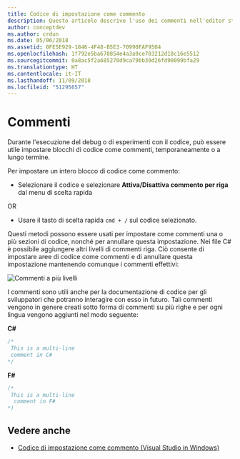 ```yaml
---
title: Codice di impostazione come commento
description: Questo articolo descrive l'uso dei commenti nell'editor standard di Visual Studio per Mac
author: conceptdev
ms.author: crdun
ms.date: 05/06/2018
ms.assetid: 0FE5E929-1846-4F48-B5E3-70990FAF9504
ms.openlocfilehash: 1f792e5ba670854e4a3a9ce703212d18c16e5512
ms.sourcegitcommit: 0a8ac5f2a685270d9ca79bb39d26fd90099bfa29
ms.translationtype: HT
ms.contentlocale: it-IT
ms.lasthandoff: 11/09/2018
ms.locfileid: "51295657"
---
```

# <a name="comments"></a>Commenti

Durante l'esecuzione del debug o di esperimenti con il codice, può essere utile impostare blocchi di codice come commenti, temporaneamente o a lungo termine.

Per impostare un intero blocco di codice come commento:

* Selezionare il codice e selezionare **Attiva/Disattiva commento per riga** dal menu di scelta rapida

OR

* Usare il tasto di scelta rapida `cmd + /` sul codice selezionato.

Questi metodi possono essere usati per impostare come commenti una o più sezioni di codice, nonché per annullare questa impostazione. Nei file C# è possibile aggiungere altri livelli di commenti riga. Ciò consente di impostare aree di codice come commenti e di annullare questa impostazione mantenendo comunque i commenti effettivi:

![Commenti a più livelli](media/source-editor-image8.png)

I commenti sono utili anche per la documentazione di codice per gli sviluppatori che potranno interagire con esso in futuro. Tali commenti vengono in genere creati sotto forma di commenti su più righe e per ogni lingua vengono aggiunti nel modo seguente:

**C#**

```csharp
/*
 This is a multi-line
 comment in C#
*/
```

**F#**

```fsharp
(*
 This is a multi-line
  comment in F#
*)
```

## <a name="see-also"></a>Vedere anche

- [Codice di impostazione come commento (Visual Studio in Windows)](/visualstudio/ide/quickstart-editor#comment-out-code)
